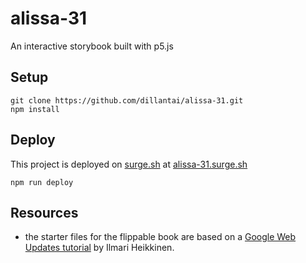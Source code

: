 # alissa-31
An interactive storybook built with p5.js

## Setup
```
git clone https://github.com/dillantai/alissa-31.git
npm install
```

## Deploy
This project is deployed on [surge.sh](https://surge.sh/) at [alissa-31.surge.sh](http://alissa-31.surge.sh/)

```
npm run deploy
```

## Resources
- the starter files for the flippable book are based on a [Google Web Updates tutorial](https://developers.google.com/web/updates/2012/07/Writing-a-flippable-book-using-CSS-Regions-and-3D-transforms) by Ilmari Heikkinen.
